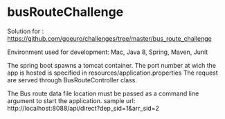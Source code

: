 # busRouteChallenge

Solution for :  https://github.com/goeuro/challenges/tree/master/bus_route_challenge

Environment used for development: Mac, Java 8, Spring, Maven, Junit

The spring boot spawns a tomcat container. The port number at wich the app is hosted is specified in resources/application.properties
The request are served through BusRouteController class. 

The Bus route data file location must be passed as a command line argument to start the application.
sample url: http://localhost:8088/api/direct?dep_sid=1&arr_sid=2
